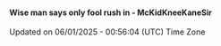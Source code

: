 #### Wise man says only fool rush in - McKidKneeKaneSir
Updated on 06/01/2025 - 00:56:04 (UTC) Time Zone
